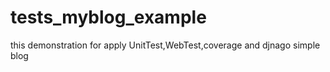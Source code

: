 # tests_myblog_example
this demonstration for apply UnitTest,WebTest,coverage and djnago simple blog
